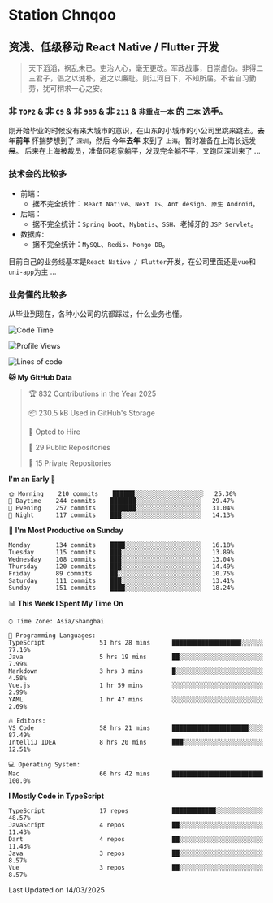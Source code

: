 # Station Chnqoo

## 资浅、低级移动 React Native / Flutter 开发

> 天下滔滔，祸乱未已。吏治人心，毫无更改。军政战事，日崇虚伪。非得二三君子，倡之以诚朴，道之以廉耻。则江河日下，不知所届。不若自习勤劳，犹可稍求一心之安。

### 非 `TOP2` & 非 `C9` & 非 `985` & 非 `211` & `非重点一本` 的 `二本` 选手。

刚开始毕业的时候没有来大城市的意识，在山东的小城市的小公司里跳来跳去。~~去年~~**前年** 怀揣梦想到了 `深圳`，然后 ~~今年~~**去年** 来到了 `上海`。~~暂时准备在上海长远发展~~。
后来在上海被裁员，准备回老家躺平，发现完全躺不平，又跑回深圳来了 ...

### 技术会的比较多

- 前端：
  - 据不完全统计： `React Native`、`Next JS`、`Ant design`、`原生 Android`。
- 后端：
  - 据不完全统计：`Spring boot`、`Mybatis`、`SSH`、老掉牙的 `JSP Servlet`。
- 数据库:
  - 据不完全统计：`MySQL`、`Redis`、`Mongo DB`。

目前自己的业务线基本是`React Native / Flutter`开发，在公司里面还是`vue`和`uni-app`为主 ...

### 业务懂的比较多

从毕业到现在，各种小公司的坑都踩过，什么业务也懂。

<!--START_SECTION:waka-->
![Code Time](http://img.shields.io/badge/Code%20Time-7%2C941%20hrs%204%20mins-blue)

![Profile Views](http://img.shields.io/badge/Profile%20Views-7-blue)

![Lines of code](https://img.shields.io/badge/From%20Hello%20World%20I%27ve%20Written-304%20Thousand%20lines%20of%20code-blue)

**🐱 My GitHub Data** 

> 🏆 832 Contributions in the Year 2025
 > 
> 📦 230.5 kB Used in GitHub's Storage 
 > 
> 💼 Opted to Hire
 > 
> 📜 29 Public Repositories 
 > 
> 🔑 15 Private Repositories  
 > 
**I'm an Early 🐤** 

```text
🌞 Morning    210 commits    ██████░░░░░░░░░░░░░░░░░░░   25.36% 
🌆 Daytime    244 commits    ███████░░░░░░░░░░░░░░░░░░   29.47% 
🌃 Evening    257 commits    ███████░░░░░░░░░░░░░░░░░░   31.04% 
🌙 Night      117 commits    ███░░░░░░░░░░░░░░░░░░░░░░   14.13%

```
📅 **I'm Most Productive on Sunday** 

```text
Monday       134 commits    ████░░░░░░░░░░░░░░░░░░░░░   16.18% 
Tuesday      115 commits    ███░░░░░░░░░░░░░░░░░░░░░░   13.89% 
Wednesday    108 commits    ███░░░░░░░░░░░░░░░░░░░░░░   13.04% 
Thursday     120 commits    ███░░░░░░░░░░░░░░░░░░░░░░   14.49% 
Friday       89 commits     ██░░░░░░░░░░░░░░░░░░░░░░░   10.75% 
Saturday     111 commits    ███░░░░░░░░░░░░░░░░░░░░░░   13.41% 
Sunday       151 commits    ████░░░░░░░░░░░░░░░░░░░░░   18.24%

```


📊 **This Week I Spent My Time On** 

```text
⌚︎ Time Zone: Asia/Shanghai

💬 Programming Languages: 
TypeScript               51 hrs 28 mins      ███████████████████░░░░░░   77.16% 
Java                     5 hrs 19 mins       ██░░░░░░░░░░░░░░░░░░░░░░░   7.99% 
Markdown                 3 hrs 3 mins        █░░░░░░░░░░░░░░░░░░░░░░░░   4.58% 
Vue.js                   1 hr 59 mins        ░░░░░░░░░░░░░░░░░░░░░░░░░   2.99% 
YAML                     1 hr 47 mins        ░░░░░░░░░░░░░░░░░░░░░░░░░   2.69%

🔥 Editors: 
VS Code                  58 hrs 21 mins      █████████████████████░░░░   87.49% 
IntelliJ IDEA            8 hrs 20 mins       ███░░░░░░░░░░░░░░░░░░░░░░   12.51%

💻 Operating System: 
Mac                      66 hrs 42 mins      █████████████████████████   100.0%

```

**I Mostly Code in TypeScript** 

```text
TypeScript               17 repos            ████████████░░░░░░░░░░░░░   48.57% 
JavaScript               4 repos             ██░░░░░░░░░░░░░░░░░░░░░░░   11.43% 
Dart                     4 repos             ██░░░░░░░░░░░░░░░░░░░░░░░   11.43% 
Java                     3 repos             ██░░░░░░░░░░░░░░░░░░░░░░░   8.57% 
Vue                      3 repos             ██░░░░░░░░░░░░░░░░░░░░░░░   8.57%

```



 Last Updated on 14/03/2025
<!--END_SECTION:waka-->

<!---
ChenqiaoStation/ChenqiaoStation is a ✨ special ✨ repository because its `README.md` (this file) appears on your GitHub profile.
You can click the Preview link to take a look at your changes.
--->

